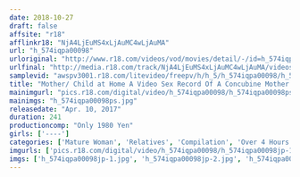 ```yaml
---
date: 2018-10-27
draft: false
affsite: "r18"
afflinkr18: "NjA4LjEuMS4xLjAuMC4wLjAuMA"
url: "h_574iqpa00098"
urloriginal: "http://www.r18.com/videos/vod/movies/detail/-/id=h_574iqpa00098"
urlfinal: "http://media.r18.com/track/NjA4LjEuMS4xLjAuMC4wLjAuMA/videos/vod/movies/detail/-/id=h_574iqpa00098"
samplevid: "awspv3001.r18.com/litevideo/freepv/h/h_5/h_574iqpa00098/h_574iqpa00098_dmb_w.mp4"
title: "Mother/ Child at Home A Video Sex Record Of A Concubine Mother And Her Son 30 Ladies/4 Hours"
mainimgurl: "pics.r18.com/digital/video/h_574iqpa00098/h_574iqpa00098ps.jpg"
mainimgs: "h_574iqpa00098ps.jpg"
releasedate: "Apr. 10, 2017"
duration: 241
productioncomp: "Only 1980 Yen"
girls: ['----']
categories: ['Mature Woman', 'Relatives', 'Compilation', 'Over 4 Hours']
imgurls: ['pics.r18.com/digital/video/h_574iqpa00098/h_574iqpa00098jp-1.jpg', 'pics.r18.com/digital/video/h_574iqpa00098/h_574iqpa00098jp-2.jpg', 'pics.r18.com/digital/video/h_574iqpa00098/h_574iqpa00098jp-3.jpg', 'pics.r18.com/digital/video/h_574iqpa00098/h_574iqpa00098jp-4.jpg', 'pics.r18.com/digital/video/h_574iqpa00098/h_574iqpa00098jp-5.jpg', 'pics.r18.com/digital/video/h_574iqpa00098/h_574iqpa00098jp-6.jpg', 'pics.r18.com/digital/video/h_574iqpa00098/h_574iqpa00098jp-7.jpg', 'pics.r18.com/digital/video/h_574iqpa00098/h_574iqpa00098jp-8.jpg', 'pics.r18.com/digital/video/h_574iqpa00098/h_574iqpa00098jp-9.jpg', 'pics.r18.com/digital/video/h_574iqpa00098/h_574iqpa00098jp-10.jpg', 'pics.r18.com/digital/video/h_574iqpa00098/h_574iqpa00098jp-11.jpg', 'pics.r18.com/digital/video/h_574iqpa00098/h_574iqpa00098jp-12.jpg', 'pics.r18.com/digital/video/h_574iqpa00098/h_574iqpa00098jp-13.jpg', 'pics.r18.com/digital/video/h_574iqpa00098/h_574iqpa00098jp-14.jpg', 'pics.r18.com/digital/video/h_574iqpa00098/h_574iqpa00098jp-15.jpg', 'pics.r18.com/digital/video/h_574iqpa00098/h_574iqpa00098jp-16.jpg', 'pics.r18.com/digital/video/h_574iqpa00098/h_574iqpa00098jp-17.jpg', 'pics.r18.com/digital/video/h_574iqpa00098/h_574iqpa00098jp-18.jpg', 'pics.r18.com/digital/video/h_574iqpa00098/h_574iqpa00098jp-19.jpg', 'pics.r18.com/digital/video/h_574iqpa00098/h_574iqpa00098jp-20.jpg']
imgs: ['h_574iqpa00098jp-1.jpg', 'h_574iqpa00098jp-2.jpg', 'h_574iqpa00098jp-3.jpg', 'h_574iqpa00098jp-4.jpg', 'h_574iqpa00098jp-5.jpg', 'h_574iqpa00098jp-6.jpg', 'h_574iqpa00098jp-7.jpg', 'h_574iqpa00098jp-8.jpg', 'h_574iqpa00098jp-9.jpg', 'h_574iqpa00098jp-10.jpg', 'h_574iqpa00098jp-11.jpg', 'h_574iqpa00098jp-12.jpg', 'h_574iqpa00098jp-13.jpg', 'h_574iqpa00098jp-14.jpg', 'h_574iqpa00098jp-15.jpg', 'h_574iqpa00098jp-16.jpg', 'h_574iqpa00098jp-17.jpg', 'h_574iqpa00098jp-18.jpg', 'h_574iqpa00098jp-19.jpg', 'h_574iqpa00098jp-20.jpg']
---
```

